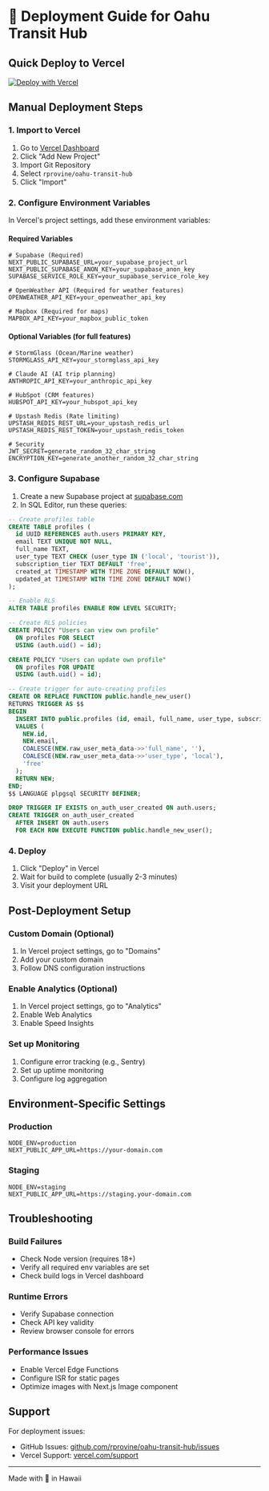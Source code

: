 # 🚀 Deployment Guide for Oahu Transit Hub

## Quick Deploy to Vercel

[![Deploy with Vercel](https://vercel.com/button)](https://vercel.com/new/clone?repository-url=https%3A%2F%2Fgithub.com%2Frprovine%2Foahu-transit-hub)

## Manual Deployment Steps

### 1. Import to Vercel

1. Go to [Vercel Dashboard](https://vercel.com/dashboard)
2. Click "Add New Project"
3. Import Git Repository
4. Select `rprovine/oahu-transit-hub`
5. Click "Import"

### 2. Configure Environment Variables

In Vercel's project settings, add these environment variables:

#### Required Variables

```env
# Supabase (Required)
NEXT_PUBLIC_SUPABASE_URL=your_supabase_project_url
NEXT_PUBLIC_SUPABASE_ANON_KEY=your_supabase_anon_key
SUPABASE_SERVICE_ROLE_KEY=your_supabase_service_role_key

# OpenWeather API (Required for weather features)
OPENWEATHER_API_KEY=your_openweather_api_key

# Mapbox (Required for maps)
MAPBOX_API_KEY=your_mapbox_public_token
```

#### Optional Variables (for full features)

```env
# StormGlass (Ocean/Marine weather)
STORMGLASS_API_KEY=your_stormglass_api_key

# Claude AI (AI trip planning)
ANTHROPIC_API_KEY=your_anthropic_api_key

# HubSpot (CRM features)
HUBSPOT_API_KEY=your_hubspot_api_key

# Upstash Redis (Rate limiting)
UPSTASH_REDIS_REST_URL=your_upstash_redis_url
UPSTASH_REDIS_REST_TOKEN=your_upstash_redis_token

# Security
JWT_SECRET=generate_random_32_char_string
ENCRYPTION_KEY=generate_another_random_32_char_string
```

### 3. Configure Supabase

1. Create a new Supabase project at [supabase.com](https://supabase.com)
2. In SQL Editor, run these queries:

```sql
-- Create profiles table
CREATE TABLE profiles (
  id UUID REFERENCES auth.users PRIMARY KEY,
  email TEXT UNIQUE NOT NULL,
  full_name TEXT,
  user_type TEXT CHECK (user_type IN ('local', 'tourist')),
  subscription_tier TEXT DEFAULT 'free',
  created_at TIMESTAMP WITH TIME ZONE DEFAULT NOW(),
  updated_at TIMESTAMP WITH TIME ZONE DEFAULT NOW()
);

-- Enable RLS
ALTER TABLE profiles ENABLE ROW LEVEL SECURITY;

-- Create RLS policies
CREATE POLICY "Users can view own profile" 
  ON profiles FOR SELECT 
  USING (auth.uid() = id);

CREATE POLICY "Users can update own profile" 
  ON profiles FOR UPDATE 
  USING (auth.uid() = id);

-- Create trigger for auto-creating profiles
CREATE OR REPLACE FUNCTION public.handle_new_user()
RETURNS TRIGGER AS $$
BEGIN
  INSERT INTO public.profiles (id, email, full_name, user_type, subscription_tier)
  VALUES (
    NEW.id,
    NEW.email,
    COALESCE(NEW.raw_user_meta_data->>'full_name', ''),
    COALESCE(NEW.raw_user_meta_data->>'user_type', 'local'),
    'free'
  );
  RETURN NEW;
END;
$$ LANGUAGE plpgsql SECURITY DEFINER;

DROP TRIGGER IF EXISTS on_auth_user_created ON auth.users;
CREATE TRIGGER on_auth_user_created
  AFTER INSERT ON auth.users
  FOR EACH ROW EXECUTE FUNCTION public.handle_new_user();
```

### 4. Deploy

1. Click "Deploy" in Vercel
2. Wait for build to complete (usually 2-3 minutes)
3. Visit your deployment URL

## Post-Deployment Setup

### Custom Domain (Optional)

1. In Vercel project settings, go to "Domains"
2. Add your custom domain
3. Follow DNS configuration instructions

### Enable Analytics (Optional)

1. In Vercel project settings, go to "Analytics"
2. Enable Web Analytics
3. Enable Speed Insights

### Set up Monitoring

1. Configure error tracking (e.g., Sentry)
2. Set up uptime monitoring
3. Configure log aggregation

## Environment-Specific Settings

### Production

```env
NODE_ENV=production
NEXT_PUBLIC_APP_URL=https://your-domain.com
```

### Staging

```env
NODE_ENV=staging
NEXT_PUBLIC_APP_URL=https://staging.your-domain.com
```

## Troubleshooting

### Build Failures

- Check Node version (requires 18+)
- Verify all required env variables are set
- Check build logs in Vercel dashboard

### Runtime Errors

- Verify Supabase connection
- Check API key validity
- Review browser console for errors

### Performance Issues

- Enable Vercel Edge Functions
- Configure ISR for static pages
- Optimize images with Next.js Image component

## Support

For deployment issues:
- GitHub Issues: [github.com/rprovine/oahu-transit-hub/issues](https://github.com/rprovine/oahu-transit-hub/issues)
- Vercel Support: [vercel.com/support](https://vercel.com/support)

---

Made with 🌺 in Hawaii